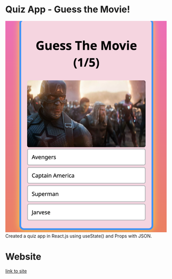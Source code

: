 # Quiz App - Guess the Movie!
[![screen shot](./public/meta/movie-readme.png)](https://movie-trivia-sunset-app.web.app/)
Created a quiz app in React.js using useState() and Props with JSON.

# Website
[ link to site](https://movie-trivia-sunset-app.web.app/)